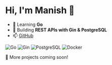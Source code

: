 # Hi, I'm Manish 👋 

- 🚀 Learning **Go**  
- 🔹 Building **REST APIs with Gin & PostgreSQL**  
- 📫 [GitHub](https://github.com/nishhcodes)

![Go](https://img.shields.io/badge/Go-00ADD8?style=flat&logo=go&logoColor=white)
![Gin](https://img.shields.io/badge/Gin%20Framework-00ADD8?style=flat&logo=go&logoColor=white)
![PostgreSQL](https://img.shields.io/badge/PostgreSQL-316192?style=flat&logo=postgresql&logoColor=white)
![Docker](https://img.shields.io/badge/Docker-2496ED?style=flat&logo=docker&logoColor=white)  

🚧 More projects coming soon!